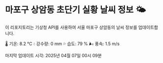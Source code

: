 
# 마포구 상암동 초단기 실황 날씨 정보 🌤️

이 리포지토리는 기상청 API를 사용하여 서울 마포구 상암동의 날씨 정보를 업데이트합니다. 

🌡️ 기온: 8.2 ℃
💧 강수량: 0 mm
💦 습도: 79 %
🌬️ 풍속: 1.5 m/s

마지막 업데이트 시각: 2025년 04월 07일 00시 09분    
